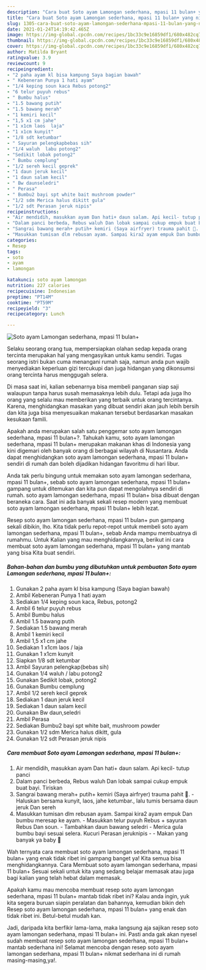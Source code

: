 ```yaml
---
description: "Cara buat Soto ayam Lamongan sederhana, mpasi 11 bulan+ yang nikmat Untuk Jualan"
title: "Cara buat Soto ayam Lamongan sederhana, mpasi 11 bulan+ yang nikmat Untuk Jualan"
slug: 1305-cara-buat-soto-ayam-lamongan-sederhana-mpasi-11-bulan-yang-nikmat-untuk-jualan
date: 2021-01-24T14:19:42.465Z
image: https://img-global.cpcdn.com/recipes/1bc33c9e16859df1/680x482cq70/soto-ayam-lamongan-sederhana-mpasi-11-bulan-foto-resep-utama.jpg
thumbnail: https://img-global.cpcdn.com/recipes/1bc33c9e16859df1/680x482cq70/soto-ayam-lamongan-sederhana-mpasi-11-bulan-foto-resep-utama.jpg
cover: https://img-global.cpcdn.com/recipes/1bc33c9e16859df1/680x482cq70/soto-ayam-lamongan-sederhana-mpasi-11-bulan-foto-resep-utama.jpg
author: Matilda Bryant
ratingvalue: 3.9
reviewcount: 9
recipeingredient:
- "2 paha ayam kl bisa kampung Saya bagian bawah"
- " Kebeneran Punya 1 hati ayam"
- "1/4 keping soun kaca Rebus potong2"
- "6 telur puyuh rebus"
- " Bumbu halus"
- "1.5 bawang putih"
- "1.5 bawang merah"
- "1 kemiri kecil"
- "1,5 x1 cm jahe"
- "1 x1cm laos  laja"
- "1 x1cm kunyit"
- "1/8 sdt ketumbar"
- " Sayuran pelengkapbebas sih"
- "1/4 waluh  labu potong2"
- "Sedikit lobak potong2"
- " Bumbu cemplung"
- "1/2 sereh kecil geprek"
- "1 daun jeruk kecil"
- "1 daun salam kecil"
- " Bw daunseledri"
- " Perasa"
- " Bumbu2 bayi spt white bait mushroom powder"
- "1/2 sdm Merica halus dikitt gula"
- "1/2 sdt Perasan jeruk nipis"
recipeinstructions:
- "Air mendidih, masukkan ayam Dan hati+ daun salam. Api kecil- tutup panci"
- "Dalam panci berbeda, Rebus waluh Dan lobak sampai cukup empuk buat bayi. Tiriskan"
- "Sangrai bawang merah+ putih+ kemiri (Saya airfryer) trauma pahit 😬. Haluskan bersama kunyit, laos, jahe ketumbar., lalu tumis bersama daun jeruk Dan sereh"
- "Masukkan tumisan dlm rebusan ayam. Sampai kira2 ayam empuk Dan bumbu meresap ke ayam. Masukkan telur puyuh Rebus + sayuran Rebus Dan soun. Tambahkan daun bawang seledri Merica gula bumbu bayi sesuai selera. Kucuri Perasan jeruknipis  Makan yang banyak ya baby 🤗"
categories:
- Resep
tags:
- soto
- ayam
- lamongan

katakunci: soto ayam lamongan 
nutrition: 227 calories
recipecuisine: Indonesian
preptime: "PT14M"
cooktime: "PT59M"
recipeyield: "3"
recipecategory: Lunch

---
```



![Soto ayam Lamongan sederhana, mpasi 11 bulan+](https://img-global.cpcdn.com/recipes/1bc33c9e16859df1/680x482cq70/soto-ayam-lamongan-sederhana-mpasi-11-bulan-foto-resep-utama.jpg)

Selaku seorang orang tua, mempersiapkan olahan sedap kepada orang tercinta merupakan hal yang mengasyikan untuk kamu sendiri. Tugas seorang istri bukan cuma menangani rumah saja, namun anda pun wajib menyediakan keperluan gizi tercukupi dan juga hidangan yang dikonsumsi orang tercinta harus menggugah selera.

Di masa  saat ini, kalian sebenarnya bisa membeli panganan siap saji walaupun tanpa harus susah memasaknya lebih dulu. Tetapi ada juga lho orang yang selalu mau memberikan yang terbaik untuk orang tercintanya. Karena, menghidangkan masakan yang dibuat sendiri akan jauh lebih bersih dan kita juga bisa menyesuaikan makanan tersebut berdasarkan masakan kesukaan famili. 



Apakah anda merupakan salah satu penggemar soto ayam lamongan sederhana, mpasi 11 bulan+?. Tahukah kamu, soto ayam lamongan sederhana, mpasi 11 bulan+ merupakan makanan khas di Indonesia yang kini digemari oleh banyak orang di berbagai wilayah di Nusantara. Anda dapat menghidangkan soto ayam lamongan sederhana, mpasi 11 bulan+ sendiri di rumah dan boleh dijadikan hidangan favoritmu di hari libur.

Anda tak perlu bingung untuk memakan soto ayam lamongan sederhana, mpasi 11 bulan+, sebab soto ayam lamongan sederhana, mpasi 11 bulan+ gampang untuk ditemukan dan kita pun dapat mengolahnya sendiri di rumah. soto ayam lamongan sederhana, mpasi 11 bulan+ bisa dibuat dengan beraneka cara. Saat ini ada banyak sekali resep modern yang membuat soto ayam lamongan sederhana, mpasi 11 bulan+ lebih lezat.

Resep soto ayam lamongan sederhana, mpasi 11 bulan+ pun gampang sekali dibikin, lho. Kita tidak perlu repot-repot untuk membeli soto ayam lamongan sederhana, mpasi 11 bulan+, sebab Anda mampu membuatnya di rumahmu. Untuk Kalian yang mau menghidangkannya, berikut ini cara membuat soto ayam lamongan sederhana, mpasi 11 bulan+ yang mantab yang bisa Kita buat sendiri.

<!--inarticleads1-->

##### Bahan-bahan dan bumbu yang dibutuhkan untuk pembuatan Soto ayam Lamongan sederhana, mpasi 11 bulan+:

1. Gunakan 2 paha ayam kl bisa kampung (Saya bagian bawah)
1. Ambil  Kebeneran Punya 1 hati ayam
1. Sediakan 1/4 keping soun kaca, Rebus, potong2
1. Ambil 6 telur puyuh rebus
1. Ambil  Bumbu halus
1. Ambil 1.5 bawang putih
1. Sediakan 1.5 bawang merah
1. Ambil 1 kemiri kecil
1. Ambil 1,5 x1 cm jahe
1. Sediakan 1 x1cm laos / laja
1. Gunakan 1 x1cm kunyit
1. Siapkan 1/8 sdt ketumbar
1. Ambil  Sayuran pelengkap(bebas sih)
1. Gunakan 1/4 waluh / labu potong2
1. Gunakan Sedikit lobak, potong2
1. Gunakan  Bumbu cemplung
1. Ambil 1/2 sereh kecil geprek
1. Sediakan 1 daun jeruk kecil
1. Sediakan 1 daun salam kecil
1. Gunakan  Bw daun,seledri
1. Ambil  Perasa
1. Sediakan  Bumbu2 bayi spt white bait, mushroom powder
1. Gunakan 1/2 sdm Merica halus dikitt, gula
1. Gunakan 1/2 sdt Perasan jeruk nipis




<!--inarticleads2-->

##### Cara membuat Soto ayam Lamongan sederhana, mpasi 11 bulan+:

1. Air mendidih, masukkan ayam Dan hati+ daun salam. Api kecil- tutup panci
1. Dalam panci berbeda, Rebus waluh Dan lobak sampai cukup empuk buat bayi. Tiriskan
1. Sangrai bawang merah+ putih+ kemiri (Saya airfryer) trauma pahit 😬. - Haluskan bersama kunyit, laos, jahe ketumbar., lalu tumis bersama daun jeruk Dan sereh
1. Masukkan tumisan dlm rebusan ayam. Sampai kira2 ayam empuk Dan bumbu meresap ke ayam. - Masukkan telur puyuh Rebus + sayuran Rebus Dan soun. - Tambahkan daun bawang seledri - Merica gula bumbu bayi sesuai selera. Kucuri Perasan jeruknipis -  - Makan yang banyak ya baby 🤗




Wah ternyata cara membuat soto ayam lamongan sederhana, mpasi 11 bulan+ yang enak tidak ribet ini gampang banget ya! Kita semua bisa menghidangkannya. Cara Membuat soto ayam lamongan sederhana, mpasi 11 bulan+ Sesuai sekali untuk kita yang sedang belajar memasak atau juga bagi kalian yang telah hebat dalam memasak.

Apakah kamu mau mencoba membuat resep soto ayam lamongan sederhana, mpasi 11 bulan+ mantab tidak ribet ini? Kalau anda ingin, yuk kita segera buruan siapin peralatan dan bahannya, kemudian bikin deh Resep soto ayam lamongan sederhana, mpasi 11 bulan+ yang enak dan tidak ribet ini. Betul-betul mudah kan. 

Jadi, daripada kita berfikir lama-lama, maka langsung aja sajikan resep soto ayam lamongan sederhana, mpasi 11 bulan+ ini. Pasti anda gak akan nyesel sudah membuat resep soto ayam lamongan sederhana, mpasi 11 bulan+ mantab sederhana ini! Selamat mencoba dengan resep soto ayam lamongan sederhana, mpasi 11 bulan+ nikmat sederhana ini di rumah masing-masing,ya!.

